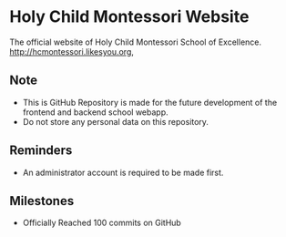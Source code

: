 # Holy Child Montessori Website
The official website of Holy Child Montessori School of Excellence.
http://hcmontessori.likesyou.org,

## Note
- This is GitHub Repository is made for the future development of the frontend and backend school webapp.
- Do not store any personal data on this repository.

## Reminders
- An administrator account is required to be made first.

## Milestones
- Officially Reached 100 commits on GitHub